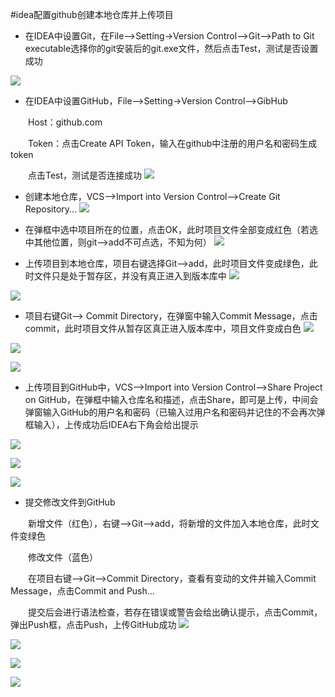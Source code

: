 #idea配置github创建本地仓库并上传项目

- 在IDEA中设置Git，在File-->Setting->Version Control-->Git-->Path to Git executable选择你的git安装后的git.exe文件，然后点击Test，测试是否设置成功

![](https://raw.githubusercontent.com/GitYeJiaWei/MakeDownPad2/master/Idea%E4%B8%8A%E4%BC%A0%E9%A1%B9%E7%9B%AE/1.png)

- 在IDEA中设置GitHub，File-->Setting->Version Control-->GibHub

　　Host：github.com

　　Token：点击Create API Token，输入在github中注册的用户名和密码生成token

　　点击Test，测试是否连接成功
![](https://raw.githubusercontent.com/GitYeJiaWei/MakeDownPad2/master/Idea%E4%B8%8A%E4%BC%A0%E9%A1%B9%E7%9B%AE/2.png)

- 创建本地仓库，VCS-->Import into Version Control-->Create Git Repository...
![](https://raw.githubusercontent.com/GitYeJiaWei/MakeDownPad2/master/Idea%E4%B8%8A%E4%BC%A0%E9%A1%B9%E7%9B%AE/3.png)

- 在弹框中选中项目所在的位置，点击OK，此时项目文件全部变成红色（若选中其他位置，则git-->add不可点选，不知为何）
![](https://raw.githubusercontent.com/GitYeJiaWei/MakeDownPad2/master/Idea%E4%B8%8A%E4%BC%A0%E9%A1%B9%E7%9B%AE/4.png)

- 上传项目到本地仓库，项目右键选择Git-->add，此时项目文件变成绿色，此时文件只是处于暂存区，并没有真正进入到版本库中
![](https://raw.githubusercontent.com/GitYeJiaWei/MakeDownPad2/master/Idea%E4%B8%8A%E4%BC%A0%E9%A1%B9%E7%9B%AE/5.png)

 ![](https://raw.githubusercontent.com/GitYeJiaWei/MakeDownPad2/master/Idea%E4%B8%8A%E4%BC%A0%E9%A1%B9%E7%9B%AE/6.png)

- 项目右键Git--> Commit Directory，在弹窗中输入Commit Message，点击commit，此时项目文件从暂存区真正进入版本库中，项目文件变成白色
![](https://raw.githubusercontent.com/GitYeJiaWei/MakeDownPad2/master/Idea%E4%B8%8A%E4%BC%A0%E9%A1%B9%E7%9B%AE/7.png)

 ![](https://raw.githubusercontent.com/GitYeJiaWei/MakeDownPad2/master/Idea%E4%B8%8A%E4%BC%A0%E9%A1%B9%E7%9B%AE/8.png)

 ![](https://raw.githubusercontent.com/GitYeJiaWei/MakeDownPad2/master/Idea%E4%B8%8A%E4%BC%A0%E9%A1%B9%E7%9B%AE/9.png)

- 上传项目到GitHub中，VCS-->Import into Version Control-->Share Project on GitHub，在弹框中输入仓库名和描述，点击Share，即可是上传，中间会弹窗输入GitHub的用户名和密码（已输入过用户名和密码并记住的不会再次弹框输入），上传成功后IDEA右下角会给出提示

![](https://raw.githubusercontent.com/GitYeJiaWei/MakeDownPad2/master/Idea%E4%B8%8A%E4%BC%A0%E9%A1%B9%E7%9B%AE/10.png)

![](https://raw.githubusercontent.com/GitYeJiaWei/MakeDownPad2/master/Idea%E4%B8%8A%E4%BC%A0%E9%A1%B9%E7%9B%AE/11.png)

![](https://raw.githubusercontent.com/GitYeJiaWei/MakeDownPad2/master/Idea%E4%B8%8A%E4%BC%A0%E9%A1%B9%E7%9B%AE/12.png)

- 提交修改文件到GitHub

　　新增文件（红色），右键-->Git-->add，将新增的文件加入本地仓库，此时文件变绿色

　　修改文件（蓝色）

　　在项目右键-->Git-->Commit Directory，查看有变动的文件并输入Commit Message，点击Commit and Push...

　　提交后会进行语法检查，若存在错误或警告会给出确认提示，点击Commit，弹出Push框，点击Push，上传GitHub成功
![](https://raw.githubusercontent.com/GitYeJiaWei/MakeDownPad2/master/Idea%E4%B8%8A%E4%BC%A0%E9%A1%B9%E7%9B%AE/13.png)

![](https://raw.githubusercontent.com/GitYeJiaWei/MakeDownPad2/master/Idea%E4%B8%8A%E4%BC%A0%E9%A1%B9%E7%9B%AE/14.png)

![](https://raw.githubusercontent.com/GitYeJiaWei/MakeDownPad2/master/Idea%E4%B8%8A%E4%BC%A0%E9%A1%B9%E7%9B%AE/15.png)

![](https://raw.githubusercontent.com/GitYeJiaWei/MakeDownPad2/master/Idea%E4%B8%8A%E4%BC%A0%E9%A1%B9%E7%9B%AE/16.png)